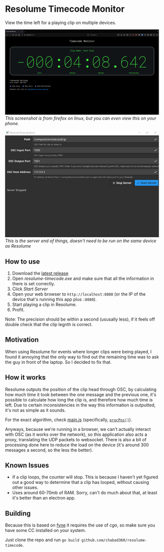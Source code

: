 # Resolume Timecode Monitor

View the time left for a playing clip on multiple devices.

![browser demo](images/demo.png)
_This screenshot is from firefox on linux, but you can even view this on your phone._

![server demo](images/demo2.jpg)
_This is the server end of things, doesn't need to be run on the same device as Resolume_

## How to use

1. Download the [latest release](https://github.com/chabad360/resolume-timecode/releases)
2. Open _resolume-timecode.exe_ and make sure that all the information in there is set correctly.
3. Click _Start Server_
4. Open your web browser to `http://localhost:8080` (or the IP of the device that's running this app plus `:8080`).
5. Start playing a clip in Resolume.
6. Profit.

Note: The precision should be within a second (ususally less), if it feels off double check that the clip legnth is correct.

## Motivation

When using Resolume for events where longer clips were being played, I found it annoying that the only way to find out
the remaining time was to ask the guy in front of the laptop. So I decided to fix that.

## How it works

Resolume outputs the position of the clip head through OSC, by calculating how much time it took between the one message
and the previous one, it's possible to calculate how long the clip is, and therefore how much time is left.
Due to certain inconsistencies in the way this information is outputted, it's not as simple as it sounds.

For the exact algorithm, check [main.js](https://github.com/chabad360/resolume-timecode/blob/master/main.js) 
(specifically, [`procPos()`](https://github.com/chabad360/resolume-timecode/blob/master/main.js#L79)).

Anyways, because we're running in a browser, we can't actually interact with OSC (as it works over the network),
so this application also acts a proxy, translating the UDP packets to websocket.
There is also a bit of processing done here to reduce the load on the device (it's around 300 messages a second, so the less the better).

## Known Issues

- If a clip loops, the counter will stop. This is because I haven't yet figured out a good way to determine that a clip has looped,
  without causing other issues.
- Uses around 60-70mb of RAM. Sorry, can't do much about that, at least it's better than an electron app.

## Building

Because this is based on [fyne](https://fyne.io) it requires the use of _cgo_, so make sure you have some CC installed on your system.

Just clone the repo and run `go build github.com/chabad360/resolume-timecode`.
